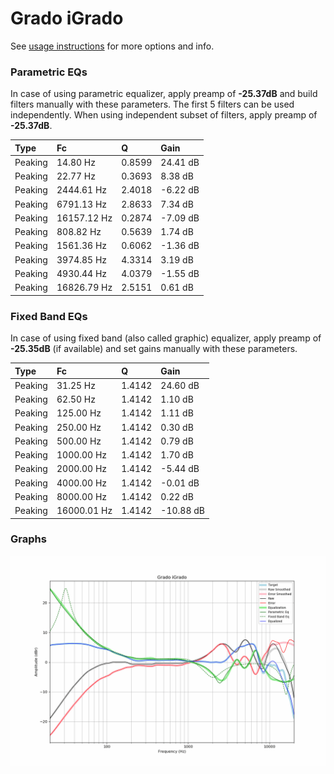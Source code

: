 # Grado iGrado
See [usage instructions](https://github.com/jaakkopasanen/AutoEq#usage) for more options and info.

### Parametric EQs
In case of using parametric equalizer, apply preamp of **-25.37dB** and build filters manually
with these parameters. The first 5 filters can be used independently.
When using independent subset of filters, apply preamp of **-25.37dB**.

| Type    | Fc          |      Q | Gain     |
|:--------|:------------|:-------|:---------|
| Peaking | 14.80 Hz    | 0.8599 | 24.41 dB |
| Peaking | 22.77 Hz    | 0.3693 | 8.38 dB  |
| Peaking | 2444.61 Hz  | 2.4018 | -6.22 dB |
| Peaking | 6791.13 Hz  | 2.8633 | 7.34 dB  |
| Peaking | 16157.12 Hz | 0.2874 | -7.09 dB |
| Peaking | 808.82 Hz   | 0.5639 | 1.74 dB  |
| Peaking | 1561.36 Hz  | 0.6062 | -1.36 dB |
| Peaking | 3974.85 Hz  | 4.3314 | 3.19 dB  |
| Peaking | 4930.44 Hz  | 4.0379 | -1.55 dB |
| Peaking | 16826.79 Hz | 2.5151 | 0.61 dB  |

### Fixed Band EQs
In case of using fixed band (also called graphic) equalizer, apply preamp of **-25.35dB**
(if available) and set gains manually with these parameters.

| Type    | Fc          |      Q | Gain      |
|:--------|:------------|:-------|:----------|
| Peaking | 31.25 Hz    | 1.4142 | 24.60 dB  |
| Peaking | 62.50 Hz    | 1.4142 | 1.10 dB   |
| Peaking | 125.00 Hz   | 1.4142 | 1.11 dB   |
| Peaking | 250.00 Hz   | 1.4142 | 0.30 dB   |
| Peaking | 500.00 Hz   | 1.4142 | 0.79 dB   |
| Peaking | 1000.00 Hz  | 1.4142 | 1.70 dB   |
| Peaking | 2000.00 Hz  | 1.4142 | -5.44 dB  |
| Peaking | 4000.00 Hz  | 1.4142 | -0.01 dB  |
| Peaking | 8000.00 Hz  | 1.4142 | 0.22 dB   |
| Peaking | 16000.01 Hz | 1.4142 | -10.88 dB |

### Graphs
![](./Grado%20iGrado.png)